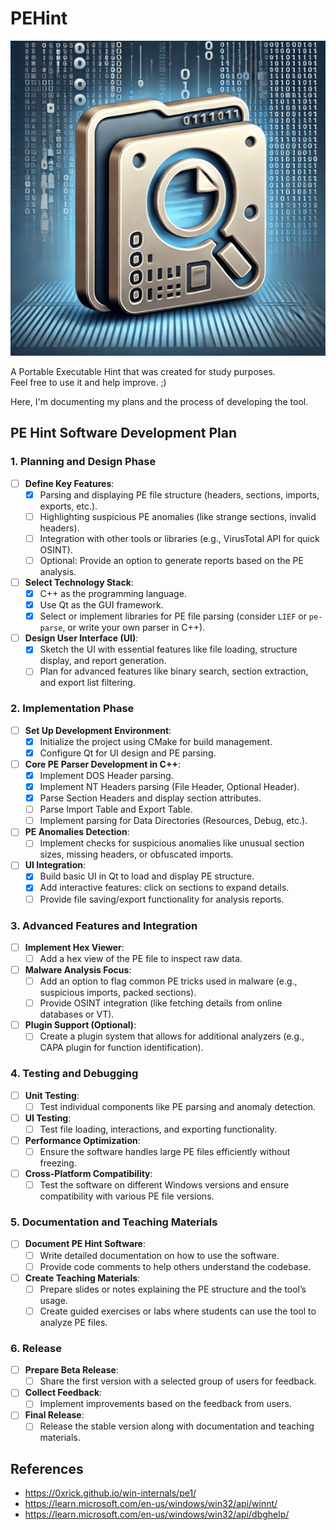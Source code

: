 # PEHint

![PEHint](/ui/imgs/PEHint.png)

A Portable Executable Hint that was created for study purposes.<br/>Feel free to use it and help improve. ;)

Here, I'm documenting my plans and the process of developing the tool.

## PE Hint Software Development Plan

### 1. **Planning and Design Phase**
   - [ ] **Define Key Features**:
     - [x] Parsing and displaying PE file structure (headers, sections, imports, exports, etc.).
     - [ ] Highlighting suspicious PE anomalies (like strange sections, invalid headers).
     - [ ] Integration with other tools or libraries (e.g., VirusTotal API for quick OSINT).
     - [ ] Optional: Provide an option to generate reports based on the PE analysis.
   - [ ] **Select Technology Stack**:
     - [x] C++ as the programming language.
     - [x] Use Qt as the GUI framework.
     - [x] Select or implement libraries for PE file parsing (consider `LIEF` or `pe-parse`, or write your own parser in C++).
   - [ ] **Design User Interface (UI)**:
     - [x] Sketch the UI with essential features like file loading, structure display, and report generation.
     - [ ] Plan for advanced features like binary search, section extraction, and export list filtering.

### 2. **Implementation Phase**
   - [ ] **Set Up Development Environment**:
     - [x] Initialize the project using CMake for build management.
     - [x] Configure Qt for UI design and PE parsing.
   - [ ] **Core PE Parser Development in C++**:
     - [x] Implement DOS Header parsing.
     - [x] Implement NT Headers parsing (File Header, Optional Header).
     - [x] Parse Section Headers and display section attributes.
     - [ ] Parse Import Table and Export Table.
     - [ ] Implement parsing for Data Directories (Resources, Debug, etc.).
   - [ ] **PE Anomalies Detection**:
     - [ ] Implement checks for suspicious anomalies like unusual section sizes, missing headers, or obfuscated imports.
   - [ ] **UI Integration**:
     - [x] Build basic UI in Qt to load and display PE structure.
     - [x] Add interactive features: click on sections to expand details.
     - [ ] Provide file saving/export functionality for analysis reports.

### 3. **Advanced Features and Integration**
   - [ ] **Implement Hex Viewer**:
     - [ ] Add a hex view of the PE file to inspect raw data.
   - [ ] **Malware Analysis Focus**:
     - [ ] Add an option to flag common PE tricks used in malware (e.g., suspicious imports, packed sections).
     - [ ] Provide OSINT integration (like fetching details from online databases or VT).
   - [ ] **Plugin Support (Optional)**:
     - [ ] Create a plugin system that allows for additional analyzers (e.g., CAPA plugin for function identification).

### 4. **Testing and Debugging**
   - [ ] **Unit Testing**:
     - [ ] Test individual components like PE parsing and anomaly detection.
   - [ ] **UI Testing**:
     - [ ] Test file loading, interactions, and exporting functionality.
   - [ ] **Performance Optimization**:
     - [ ] Ensure the software handles large PE files efficiently without freezing.
   - [ ] **Cross-Platform Compatibility**:
     - [ ] Test the software on different Windows versions and ensure compatibility with various PE file versions.

### 5. **Documentation and Teaching Materials**
   - [ ] **Document PE Hint Software**:
     - [ ] Write detailed documentation on how to use the software.
     - [ ] Provide code comments to help others understand the codebase.
   - [ ] **Create Teaching Materials**:
     - [ ] Prepare slides or notes explaining the PE structure and the tool’s usage.
     - [ ] Create guided exercises or labs where students can use the tool to analyze PE files.

### 6. **Release**
   - [ ] **Prepare Beta Release**:
     - [ ] Share the first version with a selected group of users for feedback.
   - [ ] **Collect Feedback**:
     - [ ] Implement improvements based on the feedback from users.
   - [ ] **Final Release**:
     - [ ] Release the stable version along with documentation and teaching materials.

## References
- https://0xrick.github.io/win-internals/pe1/
- https://learn.microsoft.com/en-us/windows/win32/api/winnt/
- https://learn.microsoft.com/en-us/windows/win32/api/dbghelp/